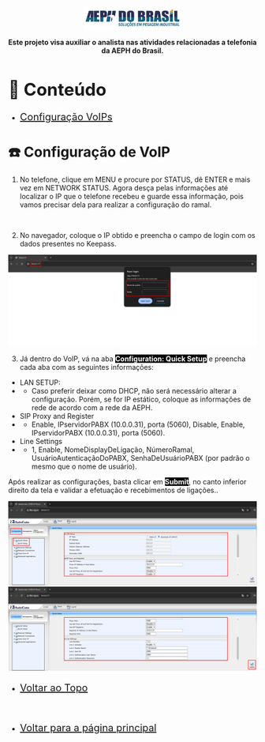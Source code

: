 <p align="center">
    <img src="../imagens/aeph-logo.png" width="200px">
</p>

<p align="center">
<b>Este projeto visa auxiliar o analista nas atividades relacionadas a telefonia da AEPH do Brasil.</b>
</p>

<!-- Comentário exemplo -->

<h1 id="conteudo" style="font-size:35px;">📝 Conteúdo</h1>

- <p style="font-size:20px"> <a href="#VoIPs"> Configuração VoIPs</a></p>


<h1 id="VoIPs">☎️ Configuração de VoIP</h1>

1. <p>No telefone, clique em MENU e procure por STATUS, dê ENTER e mais vez em NETWORK STATUS. Agora desça pelas informações até localizar o IP que o telefone recebeu e guarde essa informação, pois vamos precisar dela para realizar a configuração do ramal.
</p>

<br>

2. <p>No navegador, coloque o IP obtido e preencha o campo de login com os dados presentes no Keepass.
</p>

<img src="../imagens/procedimentos-img/config_tel1.png" alt="configuração voip1">


<br>

3. <p>Já dentro do VoIP, vá na aba <b style="color:white; background-color:black">Configuration: Quick Setup</b> e preencha cada aba com as seguintes informações:
- LAN SETUP:
- - Caso preferir deixar como DHCP, não será necessário alterar a configuração. Porém, se for IP estático, coloque as informações de rede de acordo com a rede da AEPH.
- SIP Proxy and Register
- - Enable, IPservidorPABX (10.0.0.31), porta (5060), Disable, Enable, IPservidorPABX  (10.0.0.31), porta (5060).
- Line Settings
- - 1, Enable, NomeDisplayDeLigação, NúmeroRamal, UsuárioAutenticaçãoDoPABX, SenhaDeUsuárioPABX (por padrão o mesmo que o nome de usuário).

Após realizar as configurações, basta clicar em <b style="color:white; background-color:black">Submit</b>, no canto inferior direito da tela e validar a efetuação e recebimentos de ligações..
</p>

<img src="../imagens/procedimentos-img/config_tel2.png" alt="configuração voip2">
<img src="../imagens/procedimentos-img/config_tel3.png" alt="configuração voip3">

<br>

- <p style="font-size:20px"> <a href="#"> Voltar ao Topo</a></p>

<br>

- <p style="font-size:20px"> <a href="../README.md"> Voltar para a página principal</a></p>